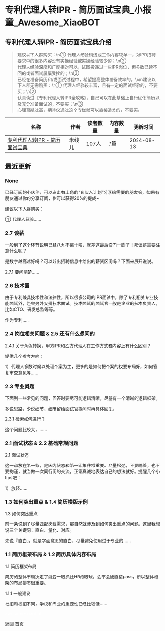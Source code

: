 # 专利代理人转IPR - 简历面试宝典_小报童_Awesome_XiaoBOT

## 专利代理人转IPR - 简历面试宝典介绍
> 建议以下人群购买：\n① 代理人经验稍浅或工作内容较单一，对IPR招聘要求中的很多内容没有实操经验或实操经验较少的；\n②  
代理人经验深度和广度相对可以，试图投递过一些IPR岗位，但多数已读不回的或者面试屡屡受挫的；\n③  
已经在准备简历和/或面试过程中，希望提高整体准备效率的。\n\n建议以下人群无需购买：\n① 代理人经验较丰富，且有一定的面试经验的，不要买；\n②  
认真读过《专利代理人转IPR全攻略》，自己可以在此基础上自行优化简历以及充分准备面试的，不要买；\n③  
心理预期过高，期待仅通过这个专栏就可以直接通关的，不要买。  
  


|名称|作者|读者数量|内容数量|更新时间|
|---|---|---|---|---|
|[专利代理人转IPR - 简历面试宝典](https://xiaobot.net/p/Michelle-IP?refer=0b133df9-27dc-423b-8101-639049001c13)|米线儿|107人|7篇|2024-08-13|

## 最近更新
### None

已经订阅的小伙伴，可以点击右上角的“合伙人计划”分享给需要的朋友哈，如果有朋友通过你的分享订阅，你可以获得20%的提成~

建议以下人群购买：

① 代理人经验......

### 2.7 谈薪

一般到了这个环节说明已经八九不离十啦，就差这最后临门一脚了！那谈薪需要注意什么呢？

是数字越高越好吗？可以超出招聘信息中给出的薪资区间吗？下面来展开说说。

2.7.1 要问清楚......

### 2.6 技术面

由于专利兼具技术性和法律性，所以很多公司的IPR面试中，除了专利相关专业技能面试外，还会另外安排技术面试。技术面试的面试官一般是企业的技术负责人，比如CTO、研发总监等等。

作为专利......

### 2.4 岗位相关问题 & 2.5 还有什么想问的

2.4.1 关于角色转换，甲方IPR和乙方代理人在工作方式和内容上有什么区别？

提供几个参考方向：

1）代理人多数时候以处理个案为主，更多的是如何把个案的权要布局好，如何答复审查意见等......

### 2.3 专业问题

下面列一些常见的问题，回答时要尽可能逻辑清晰，尽量有一个清晰的逻辑框架。

多说思路，少说细节，细节留给面试官提问时再具体回复。

2.3.1 检索如何进行？

这个问题比较大，......

### 2.1 面试状态 & 2.2 基础常规问题

2.1 面试状态

这一点放在第一条，是因为状态和第一印象非常重要。尽量松弛，不要端着，也不要拘谨，就当做一次同行间的交流，正常真诚地表达自己的想法就好。提醒几个小tips吧：

1）放轻......

### 1.3 如何突出重点 & 1.4 简历模版示例

1.3 如何突出重点

前一条说到了尽量匹配岗位需求，那自然就涉及到如何突出重点的问题。这里我想说三个关键词：直白、量化、对应。

先说『直白』，就是字面意思的直白，尽量避免使用过于专业的......

### 1.1 简历框架布局 & 1.2 简历具体内容布局

1.1 简历框架布局

简历的整体布局决定了能否一眼抓住HR的眼球，会不会被直接pass，所以整体框架的布局排布很重要。

1.1.1 一般建议

社招和校招不同，学校和专业的重要性已经比较低......


<a href="https://github.com/Reno9527/awesome-xiaobot" style="color: white; text-decoration: none;">awesome-xiaobot</a>

返回 [首页](../README.md)
